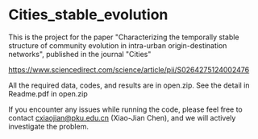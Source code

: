 # Cities_stable_evolution
This is the project for the paper "Characterizing the temporally stable structure of community evolution in intra-urban origin-destination networks", published in the journal "Cities"

https://www.sciencedirect.com/science/article/pii/S0264275124002476

All the required data, codes, and results are in open.zip. See the detail in Readme.pdf in open.zip

If you encounter any issues while running the code, please feel free to contact cxiaojian@pku.edu.cn (Xiao-Jian Chen), and we will actively investigate the problem.
